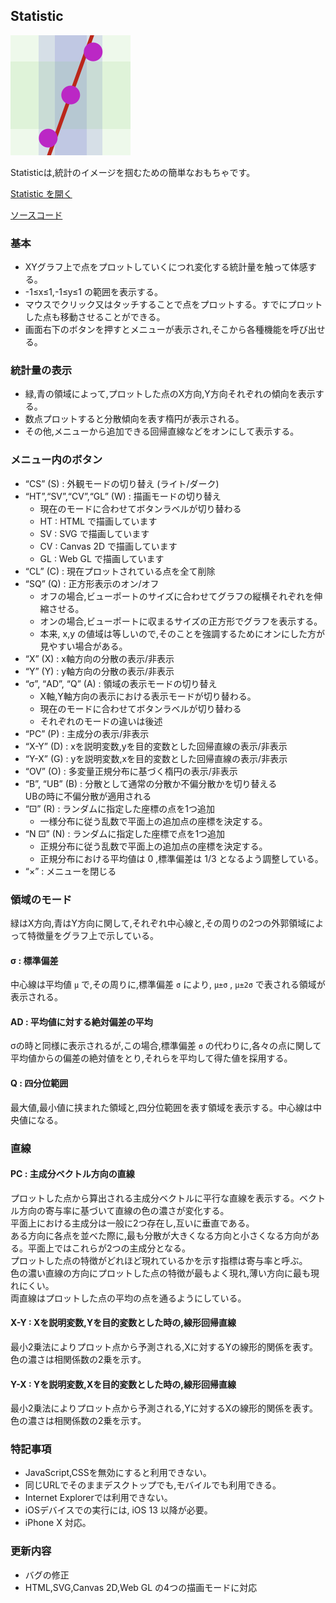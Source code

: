 ## Statistic

![Statistic](resources/icon.png "Statistic")

Statisticは,統計のイメージを掴むための簡単なおもちゃです。

[Statistic を開く](https://akimikimikimikimikimikimika.github.io/Statistic/Statistic.html "Statistic")  

[ソースコード](https://github.com/akimikimikimikimikimikimika/Statistic/ "ソースコード")


### 基本
- XYグラフ上で点をプロットしていくにつれ変化する統計量を触って体感する。
- -1≤x≤1,-1≤y≤1 の範囲を表示する。
- マウスでクリック又はタッチすることで点をプロットする。すでにプロットした点も移動させることができる。
- 画面右下のボタンを押すとメニューが表示され,そこから各種機能を呼び出せる。

### 統計量の表示

- 緑,青の領域によって,プロットした点のX方向,Y方向それぞれの傾向を表示する。
- 数点プロットすると分散傾向を表す楕円が表示される。
- その他,メニューから追加できる回帰直線などをオンにして表示する。

### メニュー内のボタン
- “CS” (S) : 外観モードの切り替え (ライト/ダーク)
- “HT”,“SV”,“CV”,“GL” (W) : 描画モードの切り替え
	* 現在のモードに合わせてボタンラベルが切り替わる
	* HT : HTML で描画しています
	* SV : SVG で描画しています
	* CV : Canvas 2D で描画しています
	* GL : Web GL で描画しています
- “CL” (C) : 現在プロットされている点を全て削除
- “SQ” (Q) : 正方形表示のオン/オフ
	* オフの場合,ビューポートのサイズに合わせてグラフの縦横それぞれを伸縮させる。
	* オンの場合,ビューポートに収まるサイズの正方形でグラフを表示する。
	* 本来, x,y の値域は等しいので,そのことを強調するためにオンにした方が見やすい場合がある。
- “X” (X) : x軸方向の分散の表示/非表示
- “Y” (Y) : y軸方向の分散の表示/非表示
- “σ”, “AD”, “Q” (A) : 領域の表示モードの切り替え
	* X軸,Y軸方向の表示における表示モードが切り替わる。
	* 現在のモードに合わせてボタンラベルが切り替わる
	* それぞれのモードの違いは後述
- “PC” (P) : 主成分の表示/非表示
- “X-Y” (D) : xを説明変数,yを目的変数とした回帰直線の表示/非表示
- “Y-X” (G) : yを説明変数,xを目的変数とした回帰直線の表示/非表示
- “OV” (O) : 多変量正規分布に基づく楕円の表示/非表示
- “B”, “UB” (B) : 分散として通常の分散か不偏分散かを切り替える  
	UBの時に不偏分散が適用される
- “⚀” (R) : ランダムに指定した座標の点を1つ追加
	* 一様分布に従う乱数で平面上の追加点の座標を決定する。
- “N ⚀” (N) : ランダムに指定した座標で点を1つ追加
	* 正規分布に従う乱数で平面上の追加点の座標を決定する。  
	* 正規分布における平均値は 0 ,標準偏差は 1/3 となるよう調整している。
- “×” : メニューを閉じる

### 領域のモード

緑はX方向,青はY方向に関して,それぞれ中心線と,その周りの2つの外郭領域によって特徴量をグラフ上で示している。
#### σ : 標準偏差  
中心線は平均値 `μ` で,その周りに,標準偏差 `σ` により, `μ±σ` , `μ±2σ` で表される領域が表示される。
#### AD : 平均値に対する絶対偏差の平均  
σの時と同様に表示されるが,この場合,標準偏差 `σ` の代わりに,各々の点に関して平均値からの偏差の絶対値をとり,それらを平均して得た値を採用する。
#### Q : 四分位範囲  
最大値,最小値に挟まれた領域と,四分位範囲を表す領域を表示する。中心線は中央値になる。

### 直線

#### PC : 主成分ベクトル方向の直線
プロットした点から算出される主成分ベクトルに平行な直線を表示する。ベクトル方向の寄与率に基づいて直線の色の濃さが変化する。  
平面上における主成分は一般に2つ存在し,互いに垂直である。  
ある方向に各点を並べた際に,最も分散が大きくなる方向と小さくなる方向がある。平面上ではこれらが2つの主成分となる。  
プロットした点の特徴がどれほど現れているかを示す指標は寄与率と呼ぶ。  
色の濃い直線の方向にプロットした点の特徴が最もよく現れ,薄い方向に最も現れにくい。  
両直線はプロットした点の平均の点を通るようにしている。
#### X-Y : Xを説明変数,Yを目的変数とした時の,線形回帰直線  
最小2乗法によりプロット点から予測される,Xに対するYの線形的関係を表す。  
色の濃さは相関係数の2乗を示す。
#### Y-X : Yを説明変数,Xを目的変数とした時の,線形回帰直線  
最小2乗法によりプロット点から予測される,Yに対するXの線形的関係を表す。  
色の濃さは相関係数の2乗を示す。

### 特記事項
- JavaScript,CSSを無効にすると利用できない。
- 同じURLでそのままデスクトップでも,モバイルでも利用できる。
- Internet Explorerでは利用できない。
- iOSデバイスでの実行には, iOS 13 以降が必要。
- iPhone X 対応。

### 更新内容

- バグの修正
- HTML,SVG,Canvas 2D,Web GL の4つの描画モードに対応